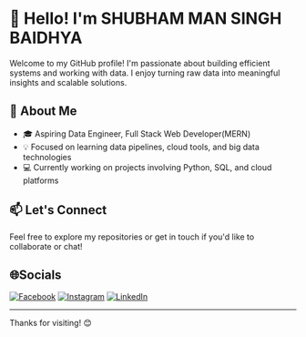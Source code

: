 # 👋 Hello! I'm SHUBHAM MAN SINGH BAIDHYA

Welcome to my GitHub profile! I'm passionate about building efficient systems and working with data. I enjoy turning raw data into meaningful insights and scalable solutions.

## 🚀 About Me

- 🎓 Aspiring Data Engineer, Full Stack Web Developer(MERN)
- 💡 Focused on learning data pipelines, cloud tools, and big data technologies
- 💻 Currently working on projects involving Python, SQL, and cloud platforms

## 📫 Let's Connect

Feel free to explore my repositories or get in touch if you'd like to collaborate or chat!
## 🌐Socials
[![Facebook](https://img.shields.io/badge/Facebook-%231877F2.svg?logo=Facebook&logoColor=white)](https://www.facebook.com/shubham.baidhya/) [![Instagram](https://img.shields.io/badge/Instagram-%23E4405F.svg?logo=Instagram&logoColor=white)](http://instagram.com/shubham.baidhya/) [![LinkedIn](https://img.shields.io/badge/LinkedIn-%230077B5.svg?logo=linkedin&logoColor=white)](https://www.linkedin.com/in/shubhambaidhya/)

---

Thanks for visiting! 😊
